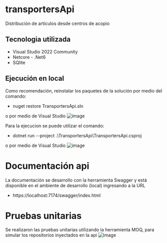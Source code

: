# transportersApi
Distribución de artículos desde centros de acopio

## Tecnologia utilizada
* Visual Studio 2022 Community
* Netcore - .Net6
* SQlite

## Ejecución en local
Como recomendación, reinstalar los paquetes de la solución por medio del comando:
* nuget restore TransportersApi.sln

o por medio de Visual Studio 
![image](https://user-images.githubusercontent.com/68788413/175826585-169c6910-423a-4c01-a212-15bd68de16ac.png)

Para la ejecucion se puede utilizar el comando:
* dotnet run --project .\TransportersApi\TransportersApi.csproj

o por medio de Visual Studio
![image](https://user-images.githubusercontent.com/68788413/175826771-283f926d-89e9-4398-a93e-cf0f2664cdb1.png)

# Documentación api
La documentación se desarrollo con la herramienta Swagger y está disponible en el ambiente de desarrollo (local) ingresando a la URL
* https://localhost:7174/swagger/index.html

# Pruebas unitarias
Se realizaron las pruebas unitarias utilizando la herramienta MOQ, para simular los repositorios inyectados en la api
![image](https://user-images.githubusercontent.com/68788413/175827019-981b3147-6154-4f82-ac77-246f3732b111.png)

